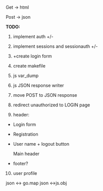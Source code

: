 Get -> html

Post -> json

**TODO:**

1. implement auth +/-
2. implement sessions and sessionauth +/-
3. +create login form
4. create makefile

5. js var_dump
6. js  JSON response writer
7. move POST to JSON response

8. redirect unauthorized to LOGIN page

9. header:
+ Login form
+ Registration
+ User name + logout button

    Main header
+ footer?
10. user profile

json <-> go.map
json <->js.obj